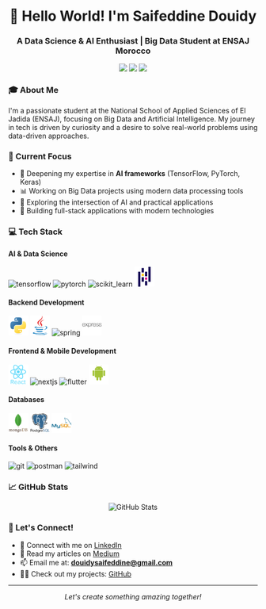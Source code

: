 <h1 align="center">👋 Hello World! I'm Saifeddine Douidy</h1>
<h3 align="center">A Data Science & AI Enthusiast | Big Data Student at ENSAJ Morocco</h3>

<p align="center">
  <img src="https://img.shields.io/badge/Focus-AI%20%26%20Big%20Data-blue" />
  <img src="https://img.shields.io/badge/Location-Morocco-green" />
  <img src="https://img.shields.io/badge/Languages-English,French%20%26%20Arabic-red" />
</p>

### 🎓 About Me

I'm a passionate student at the National School of Applied Sciences of El Jadida (ENSAJ), focusing on Big Data and Artificial Intelligence. My journey in tech is driven by curiosity and a desire to solve real-world problems using data-driven approaches.

### 🔭 Current Focus

- 🌱 Deepening my expertise in **AI frameworks** (TensorFlow, PyTorch, Keras)
- 📊 Working on Big Data projects using modern data processing tools
- 🤖 Exploring the intersection of AI and practical applications
- 🚀 Building full-stack applications with modern technologies

### 💻 Tech Stack

#### AI & Data Science
<p align="left">
  <img src="https://www.vectorlogo.zone/logos/tensorflow/tensorflow-icon.svg" alt="tensorflow" width="40" height="40"/>
  <img src="https://www.vectorlogo.zone/logos/pytorch/pytorch-icon.svg" alt="pytorch" width="40" height="40"/>
  <img src="https://upload.wikimedia.org/wikipedia/commons/0/05/Scikit_learn_logo_small.svg" alt="scikit_learn" width="40" height="40"/>
  <img src="https://raw.githubusercontent.com/devicons/devicon/2ae2a900d2f041da66e950e4d48052658d850630/icons/pandas/pandas-original.svg" alt="pandas" width="40" height="40"/>
</p>

#### Backend Development
<p align="left">
  <img src="https://raw.githubusercontent.com/devicons/devicon/master/icons/python/python-original.svg" alt="python" width="40" height="40"/>
  <img src="https://raw.githubusercontent.com/devicons/devicon/master/icons/java/java-original.svg" alt="java" width="40" height="40"/>
  <img src="https://www.vectorlogo.zone/logos/springio/springio-icon.svg" alt="spring" width="40" height="40"/>
  <img src="https://raw.githubusercontent.com/devicons/devicon/master/icons/express/express-original-wordmark.svg" alt="express" width="40" height="40"/>
</p>

#### Frontend & Mobile Development
<p align="left">
  <img src="https://raw.githubusercontent.com/devicons/devicon/master/icons/react/react-original-wordmark.svg" alt="react" width="40" height="40"/>
  <img src="https://cdn.worldvectorlogo.com/logos/nextjs-2.svg" alt="nextjs" width="40" height="40"/>
  <img src="https://www.vectorlogo.zone/logos/flutterio/flutterio-icon.svg" alt="flutter" width="40" height="40"/>
  <img src="https://raw.githubusercontent.com/devicons/devicon/master/icons/android/android-original-wordmark.svg" alt="android" width="40" height="40"/>
</p>

#### Databases
<p align="left">
  <img src="https://raw.githubusercontent.com/devicons/devicon/master/icons/mongodb/mongodb-original-wordmark.svg" alt="mongodb" width="40" height="40"/>
  <img src="https://raw.githubusercontent.com/devicons/devicon/master/icons/postgresql/postgresql-original-wordmark.svg" alt="postgresql" width="40" height="40"/>
  <img src="https://raw.githubusercontent.com/devicons/devicon/master/icons/mysql/mysql-original-wordmark.svg" alt="mysql" width="40" height="40"/>
</p>

#### Tools & Others
<p align="left">
  <img src="https://www.vectorlogo.zone/logos/git-scm/git-scm-icon.svg" alt="git" width="40" height="40"/>
  <img src="https://www.vectorlogo.zone/logos/getpostman/getpostman-icon.svg" alt="postman" width="40" height="40"/>
  <img src="https://www.vectorlogo.zone/logos/tailwindcss/tailwindcss-icon.svg" alt="tailwind" width="40" height="40"/>
</p>

### 📈 GitHub Stats

<p align="center">
  <img src="https://github-readme-stats.vercel.app/api?username=SaifeddineDouidy&show_icons=true&theme=radical" alt="GitHub Stats" />
</p>

### 🤝 Let's Connect!

- 💼 Connect with me on [LinkedIn](https://www.linkedin.com/in/saifeddine-douidy-87aa62251?lipi=urn%3Ali%3Apage%3Ad_flagship3_profile_view_base_contact_details%3B5T9VuN3TSaetr1dZVuPBvQ%3D%3D)
- 📝 Read my articles on [Medium](https://medium.com/@douidysaifeddine)
- 📫 Email me at: **douidysaifeddine@gmail.com**
- 👨‍💻 Check out my projects: [GitHub](https://github.com/SaifeddineDouidy)

---

<p align="center">
  <i>Let's create something amazing together!</i>
</p>

